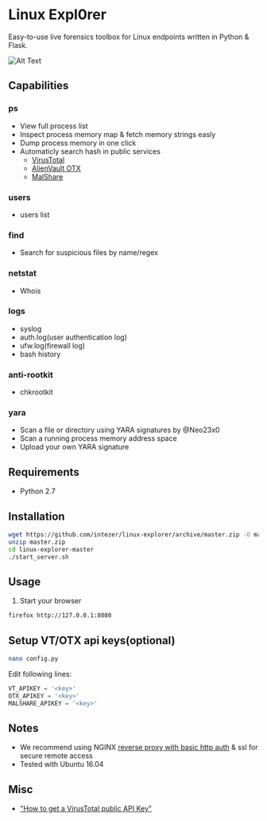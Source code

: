 # Linux Expl0rer
Easy-to-use live forensics toolbox for Linux endpoints written in Python & Flask.

![Alt Text](https://github.com/intezer/linux-explorer/raw/master/image.gif)

## Capabilities
### ps
* View full process list
* Inspect process memory map & fetch memory strings easly
* Dump process memory in one click
* Automaticly search hash in public services
  * [VirusTotal](https://www.virustotal.com/#/home/upload)
  * [AlienVault OTX](https://otx.alienvault.com/)
  * [MalShare](https://malshare.com/)
### users
* users list
### find
* Search for suspicious files by name/regex
### netstat
* Whois
### logs
* syslog
* auth.log(user authentication log)
* ufw.log(firewall log)
* bash history
### anti-rootkit
* chkrootkit
### yara
* Scan a file or directory using YARA signatures by @Neo23x0
* Scan a running process memory address space
* Upload your own YARA signature
  
## Requirements
* Python 2.7

## Installation
```sh
wget https://github.com/intezer/linux-explorer/archive/master.zip -O master.zip
unzip master.zip
cd linux-explorer-master
./start_server.sh
```

## Usage
1. Start your browser
```sh
firefox http://127.0.0.1:8080
```

## Setup VT/OTX api keys(optional)
```sh
nano config.py
```
Edit following lines:
```py
VT_APIKEY = '<key>'
OTX_APIKEY = '<key>'
MALSHARE_APIKEY = '<key>'
```

## Notes
* We recommend using NGINX [reverse proxy with basic http auth](https://www.nginx.com/resources/admin-guide/restricting-access-auth-basic/) & ssl for secure remote access
* Tested with Ubuntu 16.04

## Misc
* ["How to get a VirusTotal public API Key"](https://community.mcafee.com/docs/DOC-6456)
